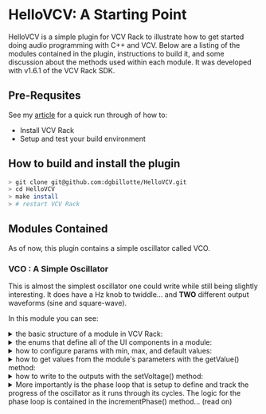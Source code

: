 # HelloVCV: A Starting Point

HelloVCV is a simple plugin for VCV Rack to illustrate how to get started
doing audio programming with C++ and VCV. Below are a listing of the modules
contained in the plugin, instructions to build it, and some discussion about the methods used within each module. It was developed with v1.6.1 of the
VCV Rack SDK.

## Pre-Requsites
See my [article](http://zerolab.dgbillotte.com/2021/08/28/Audio-Programming-with-C-and-VCV-Rack/) for a quick run through of how to:
- Install VCV Rack
- Setup and test your build environment


## How to build and install the plugin
```bash
> git clone git@github.com:dgbillotte/HelloVCV.git
> cd HelloVCV
> make install
> # restart VCV Rack
```

## Modules Contained
As of now, this plugin contains a simple oscillator called VCO.

### VCO : A Simple Oscillator
This is almost the simplest oscillator one could write while still being
slightly interesting. It does have a Hz knob to twiddle... and **TWO** different
output waveforms (sine and square-wave).

In this module you can see:
<details>
<summary>
the basic structure of a module in VCV Rack:
</summary>

```c++
#include "plugin.hpp"

// your sub-struct of Module holds all of the logic for your module
struct VCO : Module {

    // define UI components in enums like this
	enum ParamIds {
		FREQUENCY_PARAM,
		NUM_PARAMS
	};
    // ...

	VCO() {
		config(NUM_PARAMS, NUM_INPUTS, NUM_OUTPUTS, NUM_LIGHTS);
		// configure params and do setup here
	}

	void process(const ProcessArgs& args) override {
        // args.sampleRate is useful sometimes

        // do all audio processing work here
	}
};

// your sub-struct of ModuleWidget is where you layout the UI of the widget
struct VCOWidget : ModuleWidget {
	VCOWidget(VCO* module) {
		setModule(module);

		// set the background image
		setPanel(APP->window->loadSvg(asset::plugin(pluginInstance, "res/VCO.svg")));

		// place components with calls like these
		addParam(createParamCentered<RoundLargeBlackKnob>(
            mm2px(Vec(10.792, 30.f)), module, VCO::FREQUENCY_PARAM));
		addOutput(createOutputCentered<PJ301MPort>(
            mm2px(Vec(10.792, 95.f)), module, VCO::SINE_OUTPUT));
	}
};

// this binds your module together into something Rack can work with
Model* modelVCO = createModel<VCO, VCOWidget>("VCO");
```
</details>

<details>
<summary>
the enums that define all of the UI components in a module:
</summary>

```c++
	enum ParamIds {
		FREQUENCY_PARAM,
		NUM_PARAMS
	};
	enum InputIds {
		NUM_INPUTS
	};
	enum OutputIds {
		SINE_OUTPUT,
		SQUARE_OUTPUT,
		NUM_OUTPUTS
	};
    enum LightIds {
		NUM_LIGHTS
	};
```
</details>

<details>
<summary>
how to configure params with min, max, and default values:

</summary>

```c++
	VCO() {
		config(NUM_PARAMS, NUM_INPUTS, NUM_OUTPUTS, NUM_LIGHTS);

		/* 
		 * configure the frequency knob:
		 *   min-val: 0.f
		 *   max-val: 10000.f
		 *   default-val: 440.f
		 *   text-for-ui: ...
		 */
		configParam(FREQUENCY_PARAM, 0.f, 10000.f, 440.f, "Frequency in Hz");
	}
```

</details>

<details>
<summary>
how to get values from the module's parameters with the getValue() method:
</summary>

```c++
    // get the base frequency from the frequency-knob
    float freq = params[FREQUENCY_PARAM].getValue();
```
</details>

<details>
<summary>
how to write to the outputs with the setVoltage() method:

</summary>

```c++
    // calculate and write the sine output 		
    float sine_output = _gain * sin(_phase);
    outputs[SINE_OUTPUT].setVoltage(sine_output);
```
</details>

<details>
<summary>
More importantly is the phase loop that is setup to define and track the 
progress of the oscillator as it runs through its cycles. The logic for the
phase loop is contained in the incrementPhase() method... (read on)

</summary>

```c++
void incrementPhase(float freq, float sampleRate) {
    // calculate the phase increment
    float phase_increment = _2PI * freq / sampleRate;

    // push the oscillator forward one step
    _phase += phase_increment;
    if(_phase >= _2PI) {
        _phase -= _2PI;
    }
}
```

Some things to note:
- _phase represents the current position in the phase loop
- _phase is never reset to 0.f after initialization, but gets 2PI subtracted from it so that the little bits left over don't get lost.
- the interval of the cycle is [0..2PI]

The basic idea is that we need to run a cycle that is exactly the length of one period of the waveform that we want to produce. Since we know that the sin() function repeats on the interval of [0..2PI] radians, we can define that as the length of our cycle. Now we need to determine how quickly we run through the cycle, this is called the phase-increment value and will have units of cycles/sample or radians/sample where 1 cycle = 2PI radians.

Given the sample-rate in samples/second and a target oscillator frequency in cycles/second, frequency/sample-rate gives cycles/sample. Multiplying that by 2PI produces radians/sample which is our phase increment value:
```c++
    float phase_increment = _2PI * freq / sampleRate;
```

From there, we add the phase_increment to the current phase. If that value is greater than 2PI, we have passed our interval and we need to wrap it back around to the beginning, which we do by subtracting 2PI from it. Since the exact end of a cycle will not likely ever be exactly on a sample boundary, we have to carry the little difference forward to the next cycle, otherwise discontinuities and aliasing will be introduced into the signal.

With this basic loop in place we can use any function that repeats on 2PI to produce our waveform.


</details>
